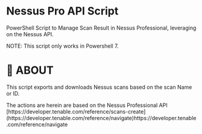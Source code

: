 # Nessus Pro API Script
PowerShell Script to Manage Scan Result in Nessus Professional, leveraging on the Nessus API.

NOTE: This script only works in Powershell 7.

# 🤔 ABOUT

This script exports and downloads Nessus scans based on the scan Name or ID.
<p>The actions are herein are based on the Nessus Professional API [https://developer.tenable.com/reference/scans-create](https://developer.tenable.com/reference/navigate)https://developer.tenable.com/reference/navigate </p>

